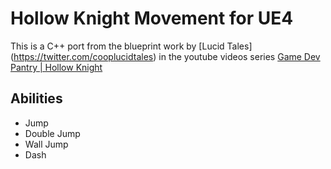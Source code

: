 # Hollow Knight Movement for UE4

This is a C++ port from the blueprint work by [Lucid Tales] (https://twitter.com/cooplucidtales) in the youtube videos series [Game Dev Pantry | Hollow Knight](https://www.youtube.com/watch?v=uEd-USZfJxU)

## Abilities
* Jump
* Double Jump
* Wall Jump
* Dash